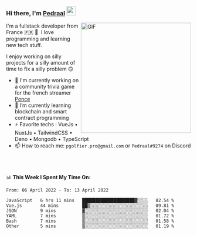 ### Hi there, I'm <a href="https://pedraal.dev" target="_blank">Pedraal</a> <img src="https://media.giphy.com/media/hvRJCLFzcasrR4ia7z/giphy.gif" width="25px">
<img align="right" alt="GIF" src="https://pedraal.dev/avatar.png" width="300" height="300" />

I'm a fullstack developer from France 🇫🇷 🥖 &nbsp;I love programming and learning new
tech stuff.

I enjoy working on silly projects for a silly amount of time to fix a silly problem 🙃

- 🔭  I'm currently working on a community trivia game for the french streamer <a href="https://twitch.tv/ponce" target="_blank">Ponce</a>
- 🌱 I’m currently learning blockchain and smart contract programming
- ⚡ Favorite techs : VueJs &bull; NuxtJs &bull; TailwindCSS &bull; Deno &bull; Mongodb &bull; TypeScript
- 📫 How to reach me: `pgolfier.pro@gmail.com` or `Pedraal#9274` on Discord

<br>
<br>

📊 **This Week I Spent My Time On:**
<!--START_SECTION:waka-->

```text
From: 06 April 2022 - To: 13 April 2022

JavaScript   6 hrs 11 mins   ████████████████████▓░░░░   82.54 %
Vue.js       44 mins         ██▒░░░░░░░░░░░░░░░░░░░░░░   09.81 %
JSON         9 mins          ▓░░░░░░░░░░░░░░░░░░░░░░░░   02.04 %
YAML         7 mins          ▒░░░░░░░░░░░░░░░░░░░░░░░░   01.72 %
Bash         7 mins          ▒░░░░░░░░░░░░░░░░░░░░░░░░   01.58 %
Other        5 mins          ▒░░░░░░░░░░░░░░░░░░░░░░░░   01.19 %
```

<!--END_SECTION:waka-->
